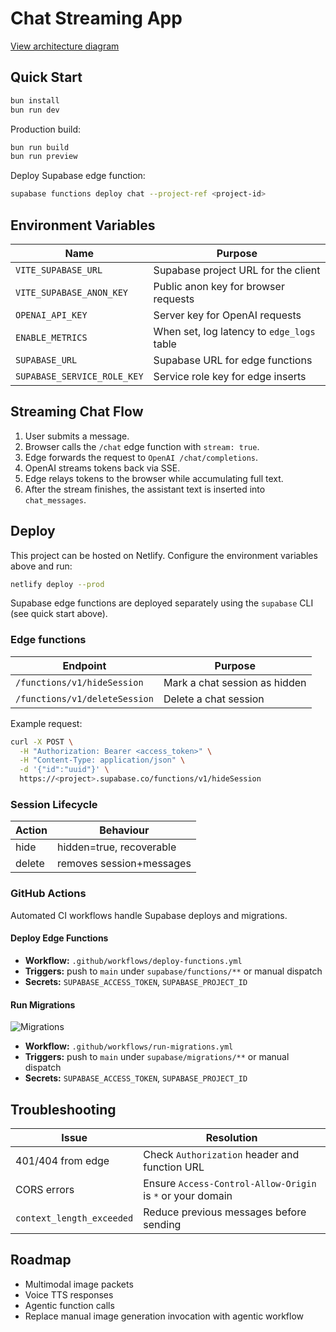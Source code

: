 # Chat Streaming App

[View architecture diagram](docs/architecture.md)

## Quick Start

```bash
bun install
bun run dev
```

Production build:

```bash
bun run build
bun run preview
```

Deploy Supabase edge function:

```bash
supabase functions deploy chat --project-ref <project-id>
```

## Environment Variables

| Name | Purpose |
| ---- | ------- |
| `VITE_SUPABASE_URL` | Supabase project URL for the client |
| `VITE_SUPABASE_ANON_KEY` | Public anon key for browser requests |
| `OPENAI_API_KEY` | Server key for OpenAI requests |
| `ENABLE_METRICS` | When set, log latency to `edge_logs` table |
| `SUPABASE_URL` | Supabase URL for edge functions |
| `SUPABASE_SERVICE_ROLE_KEY` | Service role key for edge inserts |

## Streaming Chat Flow

1. User submits a message.
2. Browser calls the `/chat` edge function with `stream: true`.
3. Edge forwards the request to `OpenAI /chat/completions`.
4. OpenAI streams tokens back via SSE.
5. Edge relays tokens to the browser while accumulating full text.
6. After the stream finishes, the assistant text is inserted into `chat_messages`.

## Deploy

This project can be hosted on Netlify. Configure the environment variables above and run:

```bash
netlify deploy --prod
```

Supabase edge functions are deployed separately using the `supabase` CLI (see quick start above).

### Edge functions

| Endpoint | Purpose |
| -------- | ------- |
| `/functions/v1/hideSession` | Mark a chat session as hidden |
| `/functions/v1/deleteSession` | Delete a chat session |

Example request:

```bash
curl -X POST \
  -H "Authorization: Bearer <access_token>" \
  -H "Content-Type: application/json" \
  -d '{"id":"uuid"}' \
  https://<project>.supabase.co/functions/v1/hideSession
```

### Session Lifecycle

| Action | Behaviour |
| ------ | --------- |
| hide   | hidden=true, recoverable |
| delete | removes session+messages |

### GitHub Actions

Automated CI workflows handle Supabase deploys and migrations.

#### Deploy Edge Functions

- **Workflow:** `.github/workflows/deploy-functions.yml`
- **Triggers:** push to `main` under `supabase/functions/**` or manual dispatch
- **Secrets:** `SUPABASE_ACCESS_TOKEN`, `SUPABASE_PROJECT_ID`

#### Run Migrations

![Migrations](https://github.com/<you>/<repo>/actions/workflows/run-migrations.yml/badge.svg)

- **Workflow:** `.github/workflows/run-migrations.yml`
- **Triggers:** push to `main` under `supabase/migrations/**` or manual dispatch
- **Secrets:** `SUPABASE_ACCESS_TOKEN`, `SUPABASE_PROJECT_ID`

## Troubleshooting

| Issue | Resolution |
| ----- | ---------- |
| 401/404 from edge | Check `Authorization` header and function URL |
| CORS errors | Ensure `Access-Control-Allow-Origin` is `*` or your domain |
| `context_length_exceeded` | Reduce previous messages before sending |

## Roadmap

- Multimodal image packets
- Voice TTS responses
- Agentic function calls
- Replace manual image generation invocation with agentic workflow
